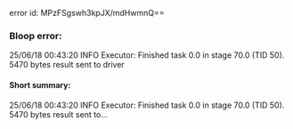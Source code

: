 error id: MPzFSgswh3kpJX/mdHwmnQ==
### Bloop error:

25/06/18 00:43:20 INFO Executor: Finished task 0.0 in stage 70.0 (TID 50). 5470 bytes result sent to driver
#### Short summary: 

25/06/18 00:43:20 INFO Executor: Finished task 0.0 in stage 70.0 (TID 50). 5470 bytes result sent to...